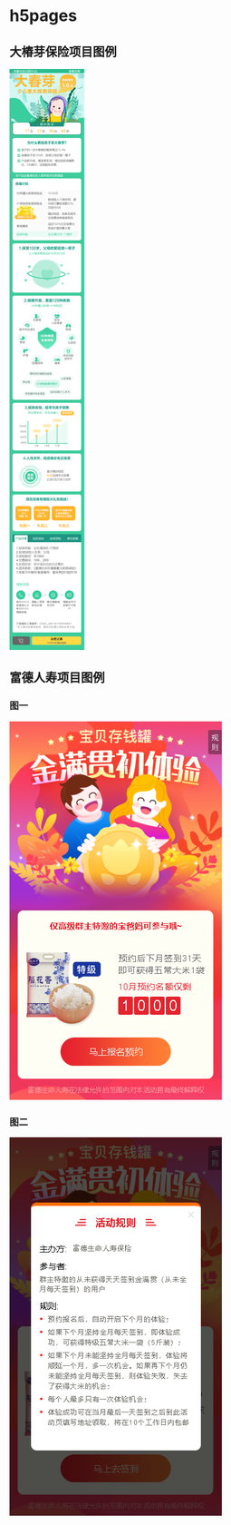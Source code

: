 # h5pages

## 大椿芽保险项目图例
![](https://github.com/sizhousama/h5pages/raw/master/egimg/eg1.png)
## 富德人寿项目图例
### 图一
![](https://github.com/sizhousama/h5pages/raw/master/egimg/eg2.png)
### 图二
![](https://github.com/sizhousama/h5pages/raw/master/egimg/eg3.png)
